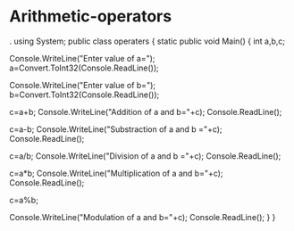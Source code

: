# Arithmetic-operators
.
using System;
public class operaters
{
static public void Main()
{
int a,b,c;

Console.WriteLine("Enter value of a="); 
a=Convert.ToInt32(Console.ReadLine());

Console.WriteLine("Enter value of b=");
b=Convert.ToInt32(Console.ReadLine());

c=a+b;
Console.WriteLine("Addition of a and b="+c);
Console.ReadLine();

c=a-b; 
Console.WriteLine("Substraction of a and b ="+c);
Console.ReadLine(); 

c=a/b;
Console.WriteLine("Division of a and b ="+c); 
Console.ReadLine();

c=a*b;
Console.WriteLine("Multiplication of a and b="+c); 
Console.ReadLine();

c=a%b; 

Console.WriteLine("Modulation of a and b="+c); 
Console.ReadLine();
}
}
